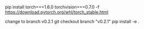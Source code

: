 pip install torch===1.6.0 torchvision===0.7.0 -f https://download.pytorch.org/whl/torch_stable.html

change to branch v0.2.1
git checkout branch "v0.2.1"
pip install -e .